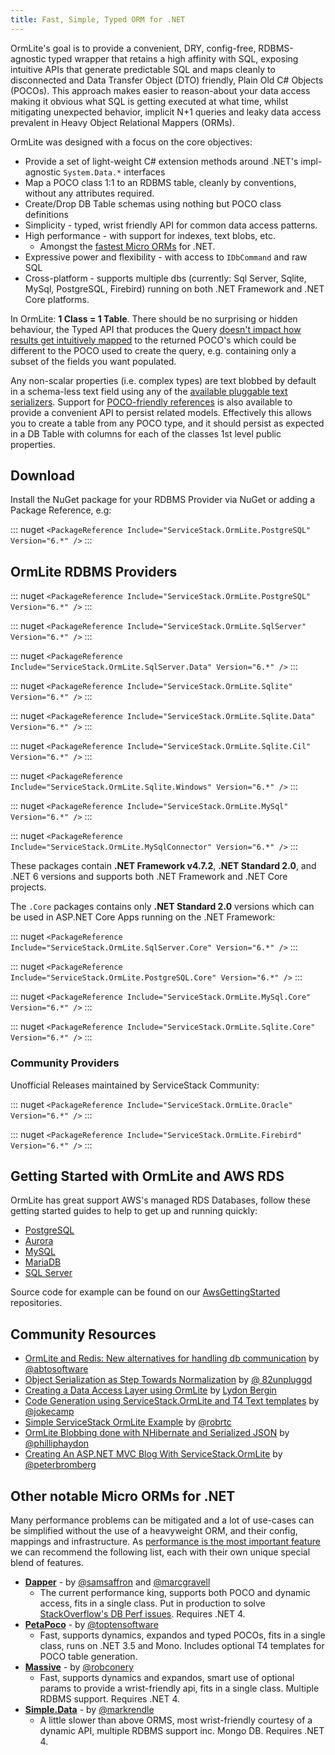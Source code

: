 ```yaml
---
title: Fast, Simple, Typed ORM for .NET
---
```


OrmLite's goal is to provide a convenient, DRY, config-free, RDBMS-agnostic typed wrapper that retains
a high affinity with SQL, exposing intuitive APIs that generate predictable SQL and maps cleanly to
 disconnected and Data Transfer Object (DTO) friendly, Plain Old C# Objects (POCOs). This approach makes easier to reason-about your data access making
it obvious what SQL is getting executed at what time, whilst mitigating unexpected behavior,
implicit N+1 queries and leaky data access prevalent in Heavy Object Relational Mappers (ORMs).

OrmLite was designed with a focus on the core objectives:

* Provide a set of light-weight C# extension methods around .NET's impl-agnostic `System.Data.*` interfaces
* Map a POCO class 1:1 to an RDBMS table, cleanly by conventions, without any attributes required.
* Create/Drop DB Table schemas using nothing but POCO class definitions
* Simplicity - typed, wrist friendly API for common data access patterns.
* High performance - with support for indexes, text blobs, etc.
    * Amongst the [fastest Micro ORMs](https://servicestackv3.github.io/Mono/src/Mono/benchmarks/default.htm) for .NET.
* Expressive power and flexibility - with access to `IDbCommand` and raw SQL
* Cross-platform - supports multiple dbs (currently: Sql Server, Sqlite, MySql, PostgreSQL, Firebird) running on both .NET Framework and .NET Core platforms.

In OrmLite: **1 Class = 1 Table**. There should be no surprising or hidden behaviour, the Typed API
that produces the Query
[doesn't impact how results get intuitively mapped](http://stackoverflow.com/a/37443162/85785)
to the returned POCO's which could be different to the POCO used to create the query, e.g. containing only
a subset of the fields you want populated.

Any non-scalar properties (i.e. complex types) are text blobbed by default in a schema-less text field
using any of the [available pluggable text serializers](logging-and-introspection#pluggable-complex-type-serializers).
Support for [POCO-friendly references](reference-support) is also available to provide
a convenient API to persist related models. Effectively this allows you to create a table from any
POCO type, and it should persist as expected in a DB Table with columns for each of the classes 1st
level public properties.

## Download

Install the NuGet package for your RDBMS Provider via NuGet or adding a Package Reference, e.g:

::: nuget
`<PackageReference Include="ServiceStack.OrmLite.PostgreSQL" Version="6.*" />`
:::


## OrmLite RDBMS Providers

::: nuget
`<PackageReference Include="ServiceStack.OrmLite.PostgreSQL" Version="6.*" />`
:::

::: nuget
`<PackageReference Include="ServiceStack.OrmLite.SqlServer" Version="6.*" />`
:::

::: nuget
`<PackageReference Include="ServiceStack.OrmLite.SqlServer.Data" Version="6.*" />`
:::

::: nuget
`<PackageReference Include="ServiceStack.OrmLite.Sqlite" Version="6.*" />`
:::

::: nuget
`<PackageReference Include="ServiceStack.OrmLite.Sqlite.Data" Version="6.*" />`
:::

::: nuget
`<PackageReference Include="ServiceStack.OrmLite.Sqlite.Cil" Version="6.*" />`
:::

::: nuget
`<PackageReference Include="ServiceStack.OrmLite.Sqlite.Windows" Version="6.*" />`
:::

::: nuget
`<PackageReference Include="ServiceStack.OrmLite.MySql" Version="6.*" />`
:::

::: nuget
`<PackageReference Include="ServiceStack.OrmLite.MySqlConnector" Version="6.*" />`
:::

These packages contain **.NET Framework v4.7.2**, **.NET Standard 2.0**, and .NET 6 versions and supports both .NET Framework and .NET Core projects.

The `.Core` packages contains only **.NET Standard 2.0** versions which can be used in ASP.NET Core Apps running on the .NET Framework:

::: nuget
`<PackageReference Include="ServiceStack.OrmLite.SqlServer.Core" Version="6.*" />`
:::

::: nuget
`<PackageReference Include="ServiceStack.OrmLite.PostgreSQL.Core" Version="6.*" />`
:::

::: nuget
`<PackageReference Include="ServiceStack.OrmLite.MySql.Core" Version="6.*" />`
:::

::: nuget
`<PackageReference Include="ServiceStack.OrmLite.Sqlite.Core" Version="6.*" />`
:::

### Community Providers

Unofficial Releases maintained by ServiceStack Community:

::: nuget
`<PackageReference Include="ServiceStack.OrmLite.Oracle" Version="6.*" />`
:::

::: nuget
`<PackageReference Include="ServiceStack.OrmLite.Firebird" Version="6.*" />`
:::

## Getting Started with OrmLite and AWS RDS

OrmLite has great support AWS's managed RDS Databases, follow these getting started guides to help to get up and running quickly:

- [PostgreSQL](https://github.com/ServiceStackApps/AwsGettingStarted#getting-started-with-aws-rds-postgresql-and-ormlite)
- [Aurora](https://github.com/ServiceStackApps/AwsGettingStarted#getting-started-with-aws-rds-aurora-and-ormlite)
- [MySQL](https://github.com/ServiceStackApps/AwsGettingStarted#getting-started-with-aws-rds-mysql-and-ormlite)
- [MariaDB](https://github.com/ServiceStackApps/AwsGettingStarted#getting-started-with-aws-rds-mariadb-and-ormlite)
- [SQL Server](https://github.com/ServiceStackApps/AwsGettingStarted#getting-started-with-aws-rds-sql-server-and-ormlite)

Source code for example can be found on our [AwsGettingStarted](https://github.com/ServiceStackApps/AwsGettingStarted) repositories.


## Community Resources

- [OrmLite and Redis: New alternatives for handling db communication](http://www.abtosoftware.com/blog/servicestack-ormlite-and-redis-new-alternatives-for-handling-db-communication) by [@abtosoftware](https://twitter.com/abtosoftware)
- [Object Serialization as Step Towards Normalization](http://www.unpluggeddevelopment.com/post/85225892120/object-serialization-as-step-towards-normalization) by [@ 82unpluggd](https://twitter.com/82unpluggd)
- [Creating a Data Access Layer using OrmLite](http://blogs.askcts.com/2014/05/07/getting-started-with-servicestack-part-2/) by [Lydon Bergin](http://blogs.askcts.com/)
- [Code Generation using ServiceStack.OrmLite and T4 Text templates](http://jokecamp.wordpress.com/2013/09/07/code-generation-using-servicestack-ormlite-and-t4-text-templates/) by [@jokecamp](https://twitter.com/jokecamp)
- [Simple ServiceStack OrmLite Example](http://www.curlette.com/?p=1068) by [@robrtc](https://twitter.com/robrtc)
- [OrmLite Blobbing done with NHibernate and Serialized JSON](http://www.philliphaydon.com/2012/03/ormlite-blobbing-done-with-nhibernate-and-serialized-json/) by [@philliphaydon](https://twitter.com/philliphaydon)
- [Creating An ASP.NET MVC Blog With ServiceStack.OrmLite](http://www.eggheadcafe.com/tutorials/asp-net/285cbe96-9922-406a-b193-3a0b40e31c40/creating-an-aspnet-mvc-blog-with-servicestackormlite.aspx) by [@peterbromberg](https://twitter.com/peterbromberg)

## Other notable Micro ORMs for .NET
Many performance problems can be mitigated and a lot of use-cases can be simplified without the use of a heavyweight ORM, and their config, mappings and infrastructure.
As [performance is the most important feature](https://github.com/mythz/ScalingDotNET) we can recommend the following list, each with their own unique special blend of features.

* **[Dapper](http://code.google.com/p/dapper-dot-net/)** - by [@samsaffron](http://twitter.com/samsaffron) and [@marcgravell](http://twitter.com/marcgravell)
    - The current performance king, supports both POCO and dynamic access, fits in a single class. Put in production to solve [StackOverflow's DB Perf issues](http://samsaffron.com/archive/2011/03/30/How+I+learned+to+stop+worrying+and+write+my+own+ORM). Requires .NET 4.
* **[PetaPoco](http://www.toptensoftware.com/petapoco/)** - by [@toptensoftware](http://twitter.com/toptensoftware)
    - Fast, supports dynamics, expandos and typed POCOs, fits in a single class, runs on .NET 3.5 and Mono. Includes optional T4 templates for POCO table generation.
* **[Massive](https://github.com/robconery/massive)** - by [@robconery](http://twitter.com/robconery)
    - Fast, supports dynamics and expandos, smart use of optional params to provide a wrist-friendly api, fits in a single class. Multiple RDBMS support. Requires .NET 4.
* **[Simple.Data](https://github.com/markrendle/Simple.Data)** - by [@markrendle](http://twitter.com/markrendle)
    - A little slower than above ORMS, most wrist-friendly courtesy of a dynamic API, multiple RDBMS support inc. Mongo DB. Requires .NET 4.
